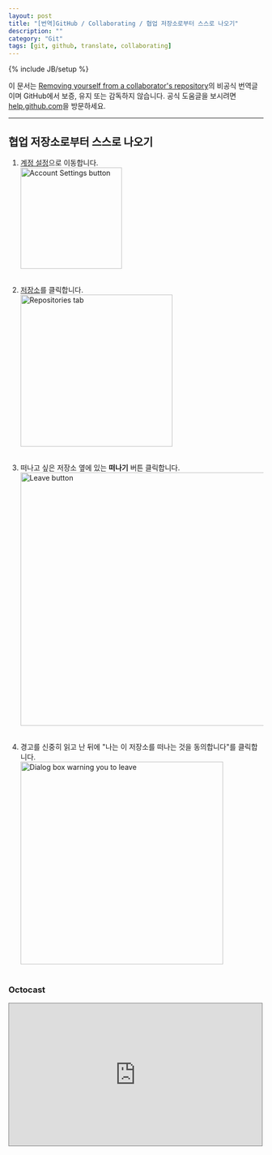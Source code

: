 ```yaml
---
layout: post
title: "[번역]GitHub / Collaborating / 협업 저장소로부터 스스로 나오기"
description: ""
category: "Git"
tags: [git, github, translate, collaborating]
---
```

{% include JB/setup %}

이 문서는 [Removing yourself from a collaborator's repository](https://help.github.com/articles/removing-yourself-from-a-collaborator-s-repository)의 비공식 번역글이며 GitHub에서 보증, 유지 또는 감독하지 않습니다. 공식 도움글을 보시려면 [help.github.com](https://help.github.com)을 방문하세요.

---

## 협업 저장소로부터 스스로 나오기

1. [계정 설정](https://github.com/settings)으로 이동합니다.<br/><img src="{{ site.production_url }}/image/2013/userbar-account-settings.png" alt="Account Settings button" style="width: 200px;"/><br/><br/>

2. [저장소](https://github.com/settings/repositories)를 클릭합니다.<br/><img src="{{ site.production_url }}/image/2013/settings-sidebar-repositories.png" alt="Repositories tab" style="width: 300px;"/><br/><br/>

3. 떠나고 싶은 저장소 옆에 있는 **떠나기** 버튼 클릭합니다.<br/><img src="{{ site.production_url }}/image/2013/repo-leave.png" alt="Leave button" style="width:500px;"/><br/><br/>

4. 경고를 신중히 읽고 난 뒤에 "나는 이 저장소를 떠나는 것을 동의합니다"를 클릭합니다.<br/><img src="{{ site.production_url }}/image/2013/repo-leave-confirmation.png" alt="Dialog box warning you to leave" style="width: 400px;"/><br/><br/>

### Octocast

<iframe src="http://player.vimeo.com/video/51849246" width="500" height="281" style="border: 1px solid grey;" webkitallowfullscreen="" mozallowfullscreen="" allowfullscreen=""></iframe>